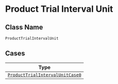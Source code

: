 
# Product Trial Interval Unit

## Class Name

`ProductTrialIntervalUnit`

## Cases

| Type |
|  --- |
| [`ProductTrialIntervalUnitCase0`](../../../doc/models/containers/product-trial-interval-unit-case-0.md) |

